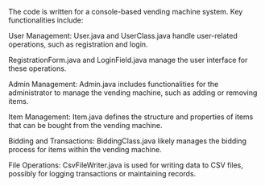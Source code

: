 The code is written for a console-based vending machine system. Key functionalities include:

User Management: User.java and UserClass.java handle user-related operations, such as registration and login.

RegistrationForm.java and LoginField.java manage the user interface for these operations.

Admin Management: Admin.java includes functionalities for the administrator to manage the vending machine, such as adding or removing items.

Item Management: Item.java defines the structure and properties of items that can be bought from the vending machine.

Bidding and Transactions: BiddingClass.java likely manages the bidding process for items within the vending machine.

File Operations: CsvFileWriter.java is used for writing data to CSV files, possibly for logging transactions or maintaining records.
